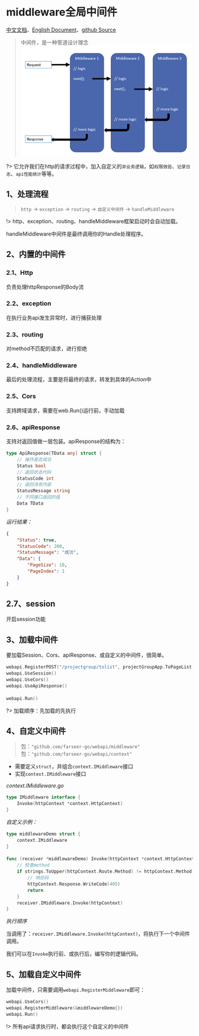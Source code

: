 # middleware全局中间件
[中文文档](https://farseer-go.github.io/doc/)、[English Document](https://farseer-go.github.io/doc/#/en-us/)、[github Source](https://github.com/farseer-go/webapi)

> 中间件，是一种管道设计理念
![logo](middleware.png)

?> 它允许我们在http的请求过程中，加入自定义的`非业务逻辑`，如`权限效验`、`记录日志`、`api性能统计`等等。

## 1、处理流程

> `http` -> `exception` -> `routing` -> `自定义中间件` -> `handleMiddleware`

!> http、exception、routing、handleMiddleware框架启动时会自动加载。

handleMiddleware中间件是最终调用你的Handle处理程序。

## 2、内置的中间件
### 2.1、Http
负责处理httpResponse的Body流

### 2.2、exception
在执行业务api发生异常时，进行捕获处理

### 2.3、routing
对method不匹配的请求，进行拒绝

### 2.4、handleMiddleware
最后的处理流程，主要是将最终的请求，转发到具体的Action中

### 2.5、Cors
支持跨域请求，需要在web.Run()运行前，手动加载

### 2.6、apiResponse
支持对返回值做一层包装。apiResponse的结构为：
```go
type ApiResponse[TData any] struct {
	// 操作是否成功
	Status bool
	// 返回状态代码
	StatusCode int
	// 返回消息内容
	StatusMessage string
	// 不同接口返回的值
	Data TData
}
```
_运行结果：_

```json
{
    "Status": true,
    "StatusCode": 200,
    "StatusMessage": "成功",
    "Data": {
        "PageSize": 10,
        "PageIndex": 1
    }
}
```

## 2.7、session
开启session功能

## 3、加载中间件
要加载Session、Cors、apiResponse、或自定义的中间件，很简单。
```go
webapi.RegisterPOST("/projectgroup/tolist", projectGroupApp.ToPageList, "pageSize", "pageIndex")
webapi.UseSession()
webapi.UseCors()
webapi.UseApiResponse()

webapi.Run()
```
?> 加载顺序：先加载的先执行

## 4、自定义中间件
> 包：`"github.com/farseer-go/webapi/middleware"`
> 包：`"github.com/farseer-go/webapi/context"`

- 需要定义`struct`，并组合`context.IMiddleware`接口
- 实现`context.IMiddleware`接口

_context.IMiddleware.go_
```go
type IMiddleware interface {
	Invoke(httpContext *context.HttpContext)
}
```

_自定义示例：_
```go
type middlewareDemo struct {
    context.IMiddleware
}

func (receiver *middlewareDemo) Invoke(httpContext *context.HttpContext) {
	// 检查method
	if strings.ToUpper(httpContext.Route.Method) != httpContext.Method {
		// 响应码
		httpContext.Response.WriteCode(405)
		return
	}
	receiver.IMiddleware.Invoke(httpContext)
}
```

_执行顺序_

当调用了：`receiver.IMiddleware.Invoke(httpContext)`，将执行下一个中间件调用。

我们可以在`Invoke`执行前、或执行后，编写你的逻辑代码。

## 5、加载自定义中间件
加载中间件，只需要调用`webapi.RegisterMiddleware`即可：
```go
webapi.UseCors()
webapi.RegisterMiddleware(&middlewareDemo{})
webapi.Run()
```

!> 所有api请求执行时，都会执行这个自定义的中间件